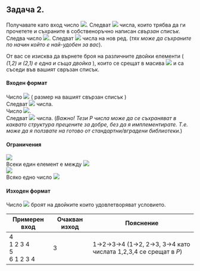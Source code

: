 ## Задача 2.

Получавате като вход число <img src="https://latex.codecogs.com/svg.latex?\Large&space;N">. Следват <img src="https://latex.codecogs.com/svg.latex?\Large&space;N"> числа, които трябва да ги прочетете и съхраните в собственоръчно написан *свързан списък*. Следва число <img src="https://latex.codecogs.com/svg.latex?\Large&space;P">. Следват <img src="https://latex.codecogs.com/svg.latex?\Large&space;P"> числа на нов ред. (*тях може да съхраните по начин който е най-удобен за вас*).

От вас се изисква да върнете броя на различните двойки елементи ( *(1,2) и (2,1) е една и съща двойка* ), които се срещат в масива <img src="https://latex.codecogs.com/svg.latex?\Large&space;P"> и са съседи във вашият свръзан списък.

#### Входен формат
Число <img src="https://latex.codecogs.com/svg.latex?\Large&space;N"> ( размер на вашият свързан списък )<br>
Следват <img src="https://latex.codecogs.com/svg.latex?\Large&space;N"> числа.<br>
Число <img src="https://latex.codecogs.com/svg.latex?\Large&space;P">.<br>
Следват <img src="https://latex.codecogs.com/svg.latex?\Large&space;P"> числа. 
(*Важно! Тези P числа може да се съхраняват в каквато структура прецените за добре, без да я имплементирате. Т.е. може да я ползвате на готово от стандартни/вградени библиотеки.*)

#### Ограничения
<img src="https://latex.codecogs.com/svg.latex?\Large&space;N\le{1000000}"><br>
Всеки един елемент е между <img src="https://latex.codecogs.com/svg.latex?\Large&space;1\le{N_i}\le{1000000}"><br>
<img src="https://latex.codecogs.com/svg.latex?\Large&space;P\le{3000}"><br> 
Всяко едно число <img src="https://latex.codecogs.com/svg.latex?\Large&space;0\le{P_i}\le{1234}"> 

#### Изходен формат
Число <img src="https://latex.codecogs.com/svg.latex?\Large&space;X"> броят на двойките които удовлетворяват условието.

Примерен вход|Очакван изход|Пояснениe
-|-|-
4<br>1 2 3 4<br>5<br>6 1 2 3 4|3|1->2->3->4 (1->2, 2->3, 3->4 като числата 1,2,3,4 се срещат в *P*)


  

